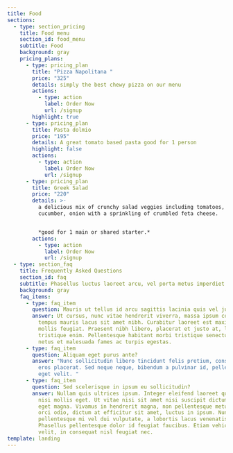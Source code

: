 ```yaml
---
title: Food
sections:
  - type: section_pricing
    title: Food menu
    section_id: food_menu
    subtitle: Food
    background: gray
    pricing_plans:
      - type: pricing_plan
        title: "Pizza Napolitana "
        price: "325"
        details: simply the best chewy pizza on our menu
        actions:
          - type: action
            label: Order Now
            url: /signup
        highlight: true
      - type: pricing_plan
        title: Pasta dolmio
        price: "195"
        details: A great tomato based pasta good for 1 person
        highlight: false
        actions:
          - type: action
            label: Order Now
            url: /signup
      - type: pricing_plan
        title: Greek Salad
        price: "220"
        details: >-
          a delicious mix of crunchy salad veggies including tomatoes, celery,
          cucumber, onion with a sprinkling of crumbled feta cheese. 


          *good for 1 main or shared starter.*
        actions:
          - type: action
            label: Order Now
            url: /signup
  - type: section_faq
    title: Frequently Asked Questions
    section_id: faq
    subtitle: Phasellus luctus laoreet arcu, vel porta metus imperdiet sit amet.
    background: gray
    faq_items:
      - type: faq_item
        question: Mauris ut tellus id arcu sagittis lacinia quis vel justo?
        answer: Ut cursus, nunc vitae hendrerit viverra, massa ipsum congue quam, sed
          tempus mauris lacus sit amet nibh. Curabitur laoreet est maximus
          mollis feugiat. Praesent nibh libero, placerat et justo at, luctus
          tristique enim. Pellentesque habitant morbi tristique senectus et
          netus et malesuada fames ac turpis egestas.
      - type: faq_item
        question: Aliquam eget purus ante?
        answer: "Nunc sollicitudin libero tincidunt felis pretium, consectetur aliquam
          eros placerat. Sed neque neque, bibendum a pulvinar id, pellentesque
          eget velit. "
      - type: faq_item
        question: Sed scelerisque in ipsum eu sollicitudin?
        answer: Nullam quis ultrices ipsum. Integer eleifend laoreet quam, ac dignissim
          nisi mollis eget. Ut vitae nisi sit amet nisi suscipit dictum faucibus
          eget magna. Vivamus in hendrerit magna, non pellentesque metus. Morbi
          orci odio, dictum at efficitur sit amet, luctus in ipsum. Nunc
          pellentesque mi vel dui vulputate, a lobortis lacus venenatis.
          Phasellus pellentesque dolor id feugiat faucibus. Etiam vehicula nunc
          velit, in consequat nisl feugiat nec.
template: landing
---
```

